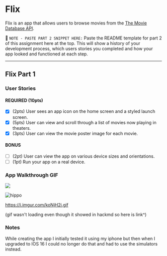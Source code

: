 # Flix

Flix is an app that allows users to browse movies from the [The Movie Database API](http://docs.themoviedb.apiary.io/#).

📝 `NOTE - PASTE PART 2 SNIPPET HERE:` Paste the README template for part 2 of this assignment here at the top. This will show a history of your development process, which users stories you completed and how your app looked and functioned at each step.

---

## Flix Part 1


### User Stories

#### REQUIRED (10pts)
- [x] (2pts) User sees an app icon on the home screen and a styled launch screen.
- [x] (5pts) User can view and scroll through a list of movies now playing in theaters.
- [x] (3pts) User can view the movie poster image for each movie.

#### BONUS
- [ ] (2pt) User can view the app on various device sizes and orientations.
- [ ] (1pt) Run your app on a real device.

### App Walkthrough GIF






![](https://i.imgur.com/koNjH2i.gif)

![hippo](https://i.imgur.com/koNjH2i.gif)



https://i.imgur.com/koNjH2i.gif

(gif wasn't loading even though it showed in hackmd so here is link^)



### Notes
While creating the app I initially tested it using my iphone but then when I upgraded to IOS 16 I could no longer do that and had to use the simulators instead.

